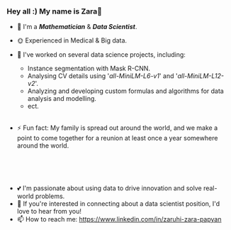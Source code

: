 ### Hey all :) My name is Zara👋


- 🌱 I'm a **_Mathematician_** & **_Data Scientist_**.
- 🌞 Experienced in Medical & Big data.

- &#x1F34E; I've worked on several data science projects, including: <br>
  - Instance segmentation with Mask R-CNN. <br> 
  - Analysing CV details using '_all-MiniLM-L6-v1_' and '_all-MiniLM-L12-v2_'. <br>
  - Analyzing and developing custom formulas and algorithms for data analysis and modelling. <br>
  - ect.<br><br>


- ⚡ Fun fact: My family is spread out around the world, and we make a point to come together for a reunion at least once a year somewhere around the world.

<br><br><br>
- 💕 I'm passionate about using data to drive innovation and solve real-world problems.
- 🍓 If you're interested in connecting about a data scientist position, I'd love to hear from you!
- 📫 How to reach me: https://www.linkedin.com/in/zaruhi-zara-papyan
